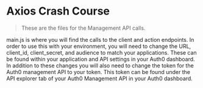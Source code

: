 # Axios Crash Course

> These are the files for the Management API calls.

main.js is where you will find the calls to the client and action endpoints. In order to use this with your environment, you will need to change the URL, client_id, client_secret, and audience to match your applications. These can be found within your application and API settings in your Auth0 dashboard. In addition to these changes you will also need to change the token for the Auth0 management API to your token. This token can be found under the API explorer tab of your Auth0 Management API in your Auth0 dashboard.
